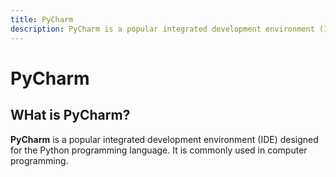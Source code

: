 ```yaml
---
title: PyCharm
description: PyCharm is a popular integrated development environment (IDE) designed for the Python programming language. It is commonly used in computer programming.
---
```


# PyCharm

## WHat is PyCharm?

**PyCharm** is a popular integrated development environment (IDE) designed for the Python programming language. It is commonly used in computer programming.
